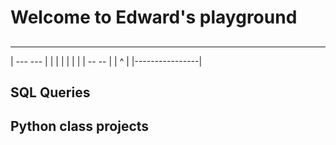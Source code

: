 # Welcome to Edward's playground

##
-----------------
|  ---     ---   |
|  | |     |  |  |
|   --     --    |
|       ^        |
|----------------|

## SQL Queries 
## Python class projects
